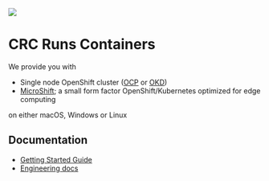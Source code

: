 [![](https://avatars.githubusercontent.com/u/46589369?s=120)](https://github.com/crc-org/)

CRC Runs Containers
===================

We provide you with

   * Single node OpenShift cluster ([OCP](https://www.redhat.com/en/technologies/cloud-computing/openshift) or [OKD](https://www.okd.io))
   * [MicroShift](https://microshift.io); a small form factor OpenShift/Kubernetes optimized for edge computing

on either macOS, Windows or Linux

## Documentation

- [Getting Started Guide](https://crc.dev/docs)
- [Engineering docs](https://github.com/crc-org/engineering-docs/tree/main)

